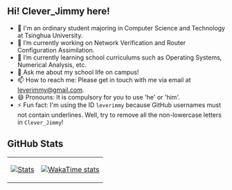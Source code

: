 ## Hi! Clever_Jimmy here!

- 👯 I'm an ordinary student majoring in Computer Science and Technology at Tsinghua University.
- 🔭 I’m currently working on Network Verification and Router Configuration Assimilation.
- 🌱 I’m currently learning school curriculums such as Operating Systems, Numerical Analysis, etc.
- 💬 Ask me about my school life on campus!
- 📫 How to reach me: Please get in touch with me via email at leverimmy@gmail.com.
- 😄 Pronouns: It is compulsory for you to use 'he' or 'him'.
- ⚡ Fun fact: I'm using the ID `leverimmy` because GitHub usernames must not contain underlines. Well, try to remove all the non-lowercase letters in `Clever_Jimmy`!

<!-- - 🔭 I’m currently working on solving combinatorial optimization problems with machine learning methods. -->

<!--
**LeverImmy/LeverImmy** is a ✨ _special_ ✨ repository because its `README.md` (this file) appears on your GitHub profile.

Here are some ideas to get you started:

- 🔭 I’m currently working on ...
- 🌱 I’m currently learning ...
- 👯 I’m looking to collaborate on ...
- 🤔 I’m looking for help with ...
- 💬 Ask me about ...
- 📫 How to reach me: ...
- 😄 Pronouns: ...
- ⚡ Fun fact: ...
-->

## GitHub Stats

<table><tr><td>

[![Stats](https://github-readme-stats.vercel.app/api?username=leverimmy&show=reviews,prs_merged,prs_merged_percentage&show_icons=true&rank_icon=percentile&hide_border=true)](https://github-readme-stats.vercel.app/api?username=leverimmy&show=reviews,prs_merged,prs_merged_percentage&show_icons=true&rank_icon=percentile&hide_border=true)

</td><td>

[![WakaTime stats](https://github-readme-stats.vercel.app/api/wakatime?username=leverimmy&hide=Other&langs_count=10)](https://github-readme-stats.vercel.app/api/wakatime?username=leverimmy&hide=Other&langs_count=10)

</td></tr></table>
